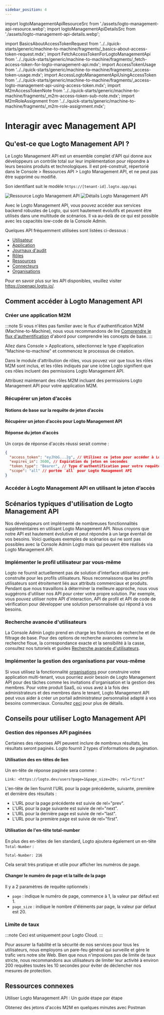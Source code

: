 ```yaml
---
sidebar_position: 4
---
```


import logtoManagementApiResourceSrc from './assets/logto-management-api-resource.webp';
import logtoManagementApiDetailsSrc from './assets/logto-management-api-details.webp';

import BasicsAboutAccessTokenRequest from '../../quick-starts/generic/machine-to-machine/fragments/\_basics-about-access-token-request.mdx';
import FetchAccessTokenForLogtoManagementApi from '../../quick-starts/generic/machine-to-machine/fragments/\_fetch-access-token-for-logto-management-api.mdx';
import AccessTokenUsage from '../../quick-starts/generic/machine-to-machine/fragments/\_access-token-usage.mdx';
import AccessLogtoManagementApiUsingAccessToken from '../../quick-starts/generic/machine-to-machine/fragments/\_access-logto-management-api-using-access-token.mdx';
import M2mAccessTokenNote from '../../quick-starts/generic/machine-to-machine/fragments/\_m2m-access-token-sub-note.mdx';
import M2mRoleAssignment from '../../quick-starts/generic/machine-to-machine/fragments/\_m2m-role-assignment.mdx';

# Interagir avec Management API

## Qu'est-ce que Logto Management API ?

Le Logto Management API est un ensemble complet d'API qui donne aux développeurs un contrôle total sur leur implémentation pour répondre à leurs besoins produits et technologiques. Il est pré-construit, répertorié dans le <CloudLink to="/api-resources">Console > Ressources API > Logto Management API</CloudLink>, et ne peut pas être supprimé ou modifié.

Son identifiant suit le modèle `https://[tenant-id].logto.app/api`

<img alt="Ressource Logto Management API" src={logtoManagementApiResourceSrc} />

<img alt="Détails Logto Management API" src={logtoManagementApiDetailsSrc} />

Avec le Logto Management API, vous pouvez accéder aux services backend robustes de Logto, qui sont hautement évolutifs et peuvent être utilisés dans une multitude de scénarios. Il va au-delà de ce qui est possible avec les capacités low-code de la Console Admin.

Quelques API fréquemment utilisées sont listées ci-dessous :

- [Utilisateur](https://openapi.logto.io/operation/operation-getuser)
- [Application](https://openapi.logto.io/operation/operation-listapplications)
- [Journaux d'audit](https://openapi.logto.io/operation/operation-listlogs)
- [Rôles](https://openapi.logto.io/operation/operation-listroles)
- [Ressources](https://openapi.logto.io/operation/operation-listresources)
- [Connecteurs](https://openapi.logto.io/operation/operation-listconnectors)
- [Organisations](https://openapi.logto.io/operation/operation-listorganizations)

Pour en savoir plus sur les API disponibles, veuillez visiter https://openapi.logto.io/.

## Comment accéder à Logto Management API

### Créer une application M2M

:::note
Si vous n'êtes pas familier avec le flux d'authentification M2M (Machine-to-Machine), nous vous recommandons de lire [Comprendre le flux d'authentification](/integrate-logto/integrate-logto-into-your-application/understand-authentication-flow/#machine-to-machine-authentication-flow) d'abord pour comprendre les concepts de base.
:::

Allez dans <CloudLink to="/applications">Console > Applications</CloudLink>, sélectionnez le type d'application "Machine-to-machine" et commencez le processus de création.

<M2mRoleAssignment />

Dans le module d'attribution de rôles, vous pouvez voir que tous les rôles M2M sont inclus, et les rôles indiqués par une icône Logto signifient que ces rôles incluent des permissions Logto Management API.

Attribuez maintenant des rôles M2M incluant des permissions Logto Management API pour votre application M2M.

### Récupérer un jeton d’accès

#### Notions de base sur la requête de jeton d’accès

<BasicsAboutAccessTokenRequest />

#### Récupérer un jeton d’accès pour Logto Management API

<FetchAccessTokenForLogtoManagementApi />

#### Réponse du jeton d’accès

Un corps de réponse d'accès réussi serait comme :

```json
{
  "access_token": "eyJhbG...2g", // Utilisez ce jeton pour accéder à Logto Management API
  "expires_in": 3600, // Expiration du jeton en secondes
  "token_type": "Bearer", // Type d'authentification pour votre requête lors de l'utilisation du jeton d'accès
  "scope": "all" // portée `all` pour Logto Management API
}
```

<M2mAccessTokenNote />

### Accéder à Logto Management API en utilisant le jeton d’accès

<AccessTokenUsage />

<AccessLogtoManagementApiUsingAccessToken />

## Scénarios typiques d'utilisation de Logto Management API

Nos développeurs ont implémenté de nombreuses fonctionnalités supplémentaires en utilisant Logto Management API. Nous croyons que notre API est hautement évolutive et peut répondre à un large éventail de vos besoins. Voici quelques exemples de scénarios qui ne sont pas possibles avec la Console Admin Logto mais qui peuvent être réalisés via Logto Management API.

### Implémenter le profil utilisateur par vous-même

Logto ne fournit actuellement pas de solution d'interface utilisateur pré-construite pour les profils utilisateurs. Nous reconnaissons que les profils utilisateurs sont étroitement liés aux attributs commerciaux et produits. Pendant que nous travaillons à déterminer la meilleure approche, nous vous suggérons d'utiliser nos API pour créer votre propre solution. Par exemple, vous pouvez utiliser notre API d'interaction, API de profil et API de code de vérification pour développer une solution personnalisée qui répond à vos besoins.

### Recherche avancée d'utilisateurs

La Console Admin Logto prend en charge les fonctions de recherche et de filtrage de base. Pour des options de recherche avancées comme la recherche floue, la correspondance exacte et la sensibilité à la casse, consultez nos tutoriels et guides [Recherche avancée d'utilisateurs](/user-management/advanced-user-search).

### Implémenter la gestion des organisations par vous-même

Si vous utilisez la fonctionnalité [organisations](/organizations) pour construire votre application multi-tenant, vous pourriez avoir besoin de Logto Management API pour des tâches comme les invitations d'organisation et la gestion des membres. Pour votre produit SaaS, où vous avez à la fois des administrateurs et des membres dans le tenant, Logto Management API peut vous aider à créer un portail administrateur personnalisé adapté à vos besoins commerciaux. Consultez [ceci](/end-user-flows/organization-experience/) pour plus de détails.

## Conseils pour utiliser Logto Management API

### Gestion des réponses API paginées

Certaines des réponses API peuvent inclure de nombreux résultats, les résultats seront paginés. Logto fournit 2 types d'informations de pagination.

#### Utilisation des en-têtes de lien

Un en-tête de réponse paginée sera comme :

```
Link: <https://logto.dev/users?page=1&page_size=20>; rel="first"
```

L'en-tête de lien fournit l'URL pour la page précédente, suivante, première et dernière des résultats :

- L'URL pour la page précédente est suivie de rel="prev".
- L'URL pour la page suivante est suivie de rel="next".
- L'URL pour la dernière page est suivie de rel="last".
- L'URL pour la première page est suivie de rel="first".

#### Utilisation de l'en-tête total-number

En plus des en-têtes de lien standard, Logto ajoutera également un en-tête `Total-Number` :

```
Total-Number: 216
```

Cela serait très pratique et utile pour afficher les numéros de page.

#### Changer le numéro de page et la taille de la page

Il y a 2 paramètres de requête optionnels :

- `page` : indique le numéro de page, commence à 1, la valeur par défaut est 1.
- `page_size` : indique le nombre d'éléments par page, la valeur par défaut est 20.

### Limite de taux

:::note
Ceci est uniquement pour Logto Cloud.
:::

Pour assurer la fiabilité et la sécurité de nos services pour tous les utilisateurs, nous employons un pare-feu général qui surveille et gère le trafic vers notre site Web. Bien que nous n'imposions pas de limite de taux stricte, nous recommandons aux utilisateurs de limiter leur activité à environ 200 requêtes toutes les 10 secondes pour éviter de déclencher nos mesures de protection.

## Ressources connexes

<Url href="https://blog.logto.io/management-api">
  Utiliser Logto Management API : Un guide étape par étape
</Url>

<Url href="https://blog.logto.io/use-postman-to-obtain-m2m-access-token">Obtenez des jetons d'accès M2M en quelques minutes avec Postman</Url>
